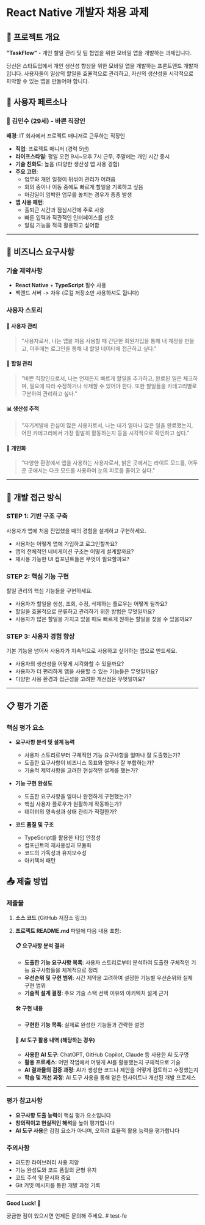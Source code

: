 # React Native 개발자 채용 과제

## 📱 프로젝트 개요
**"TaskFlow"** - 개인 할일 관리 및 팀 협업을 위한 모바일 앱을 개발하는 과제입니다.

당신은 스타트업에서 개인 생산성 향상을 위한 모바일 앱을 개발하는 프론트엔드 개발자입니다. 
사용자들이 일상의 할일을 효율적으로 관리하고, 자신의 생산성을 시각적으로 파악할 수 있는 앱을 만들어야 합니다.

## 👥 사용자 페르소나

### 🏢 김민수 (29세) - 바쁜 직장인
**배경**: IT 회사에서 프로젝트 매니저로 근무하는 직장인
- **직업**: 프로젝트 매니저 (경력 5년)
- **라이프스타일**: 평일 오전 9시~오후 7시 근무, 주말에는 개인 시간 중시
- **기술 친화도**: 높음 (다양한 생산성 앱 사용 경험)
- **주요 고민**: 
  - 업무와 개인 일정이 뒤섞여 관리가 어려움
  - 회의 중이나 이동 중에도 빠르게 할일을 기록하고 싶음
  - 마감일이 임박한 업무를 놓치는 경우가 종종 발생
- **앱 사용 패턴**: 
  - 출퇴근 시간과 점심시간에 주로 사용
  - 빠른 입력과 직관적인 인터페이스를 선호
  - 알림 기능을 적극 활용하고 싶어함
---

## 🎯 비즈니스 요구사항

### 기술 제약사항
- **React Native** + **TypeScript** 필수 사용
- 백엔드 서버 -> 자유 (로컬 저장소만 사용하셔도 됩니다)

### 사용자 스토리

#### 👤 사용자 관리
> "사용자로서, 나는 앱을 처음 사용할 때 간단한 회원가입을 통해 내 계정을 만들고, 
> 이후에는 로그인을 통해 내 할일 데이터에 접근하고 싶다."

#### 📝 할일 관리  
> "바쁜 직장인으로서, 나는 언제든지 빠르게 할일을 추가하고, 완료된 일은 체크하며, 
> 필요에 따라 수정하거나 삭제할 수 있어야 한다. 또한 할일들을 카테고리별로 
> 구분하여 관리하고 싶다."

#### 📊 생산성 추적
> "자기계발에 관심이 많은 사용자로서, 나는 내가 얼마나 많은 일을 완료했는지, 
> 어떤 카테고리에서 가장 활발히 활동하는지 등을 시각적으로 확인하고 싶다."

#### 🎨 개인화
> "다양한 환경에서 앱을 사용하는 사용자로서, 밝은 곳에서는 라이트 모드를, 
> 어두운 곳에서는 다크 모드를 사용하여 눈의 피로를 줄이고 싶다."

---

## 🚀 개발 접근 방식

### **STEP 1: 기반 구조 구축**
사용자가 앱에 처음 진입했을 때의 경험을 설계하고 구현하세요.
- 사용자는 어떻게 앱에 가입하고 로그인할까요?
- 앱의 전체적인 네비게이션 구조는 어떻게 설계할까요?
- 재사용 가능한 UI 컴포넌트들은 무엇이 필요할까요?

### **STEP 2: 핵심 기능 구현** 
할일 관리의 핵심 기능들을 구현하세요.
- 사용자가 할일을 생성, 조회, 수정, 삭제하는 플로우는 어떻게 될까요?
- 할일을 효율적으로 분류하고 관리하기 위한 방법은 무엇일까요?
- 사용자가 많은 할일을 가지고 있을 때도 빠르게 원하는 할일을 찾을 수 있을까요?

### **STEP 3: 사용자 경험 향상**
기본 기능을 넘어서 사용자가 지속적으로 사용하고 싶어하는 앱으로 만드세요.
- 사용자의 생산성을 어떻게 시각화할 수 있을까요?
- 사용자가 더 편리하게 앱을 사용할 수 있는 기능들은 무엇일까요?
- 다양한 사용 환경과 접근성을 고려한 개선점은 무엇일까요?

---

## 📋 평가 기준

### 핵심 평가 요소 
- **요구사항 분석 및 설계 능력**
  - 사용자 스토리로부터 구체적인 기능 요구사항을 얼마나 잘 도출했는가?
  - 도출한 요구사항이 비즈니스 목표와 얼마나 잘 부합하는가?
  - 기술적 제약사항을 고려한 현실적인 설계를 했는가?

- **기능 구현 완성도** 
  - 도출한 요구사항을 얼마나 완전하게 구현했는가?
  - 핵심 사용자 플로우가 원활하게 작동하는가?
  - 데이터의 영속성과 상태 관리가 적절한가?

- **코드 품질 및 구조** 
  - TypeScript를 활용한 타입 안정성
  - 컴포넌트의 재사용성과 모듈화
  - 코드의 가독성과 유지보수성
  - 아키텍처 패턴

## 📤 제출 방법

### 제출물
1. **소스 코드** (GitHub 저장소 링크)

2. **프로젝트 README.md** 파일에 다음 내용 포함:

   #### 📋 요구사항 분석 결과
   - **도출한 기능 요구사항 목록**: 사용자 스토리로부터 분석하여 도출한 구체적인 기능 요구사항들을 체계적으로 정리
   - **우선순위 및 구현 범위**: 시간 제약을 고려하여 설정한 기능별 우선순위와 실제 구현 범위
   - **기술적 설계 결정**: 주요 기술 스택 선택 이유와 아키텍처 설계 근거

   #### 🛠 구현 내용
   - **구현한 기능 목록**: 실제로 완성한 기능들과 간략한 설명

   #### 🤖 AI 도구 활용 내역 (해당하는 경우)
   - **사용한 AI 도구**: ChatGPT, GitHub Copilot, Claude 등 사용한 AI 도구명
   - **활용 프로세스**: 어떤 작업에서 어떻게 AI를 활용했는지 구체적으로 기술
   - **AI 결과물의 검증 과정**: AI가 생성한 코드나 제안을 어떻게 검토하고 수정했는지
   - **학습 및 개선 과정**: AI 도구 사용을 통해 얻은 인사이트나 개선된 개발 프로세스

---

### 평가 참고사항
- **요구사항 도출 능력**이 핵심 평가 요소입니다
- **창의적이고 현실적인 해석**을 높이 평가합니다
- **AI 도구 사용**은 감점 요소가 아니며, 오히려 효율적 활용 능력을 평가합니다

### 주의사항
- 과도한 라이브러리 사용 지양
- 기능 완성도와 코드 품질의 균형 유지
- 코드 주석 및 문서화 중요
- Git 커밋 메시지를 통한 개발 과정 기록
---

**Good Luck! 🚀**

궁금한 점이 있으시면 언제든 문의해 주세요.
#   t e s t - f e  
 